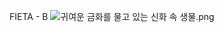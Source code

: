FIETA - B
![귀여운 금화를 물고 있는 신화 속 생물.png](../../Downloads/%EA%B7%80%EC%97%AC%EC%9A%B4%20%EA%B8%88%ED%99%94%EB%A5%BC%20%EB%AC%BC%EA%B3%A0%20%EC%9E%88%EB%8A%94%20%EC%8B%A0%ED%99%94%20%EC%86%8D%20%EC%83%9D%EB%AC%BC.png)